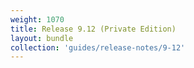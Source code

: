 ```yaml
---
weight: 1070
title: Release 9.12 (Private Edition)
layout: bundle
collection: 'guides/release-notes/9-12'
---
```


